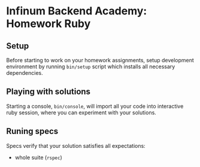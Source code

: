 # Infinum Backend Academy: Homework Ruby

## Setup

Before starting to work on your homework assignments, setup development environment by running
`bin/setup` script which installs all necessary dependencies.

## Playing with solutions

Starting a console, `bin/console`, will import all your code into interactive ruby session, where you can
experiment with your solutions.

## Runing specs

Specs verify that your solution satisfies all expectations:
  * whole suite                                 (`rspec`)
